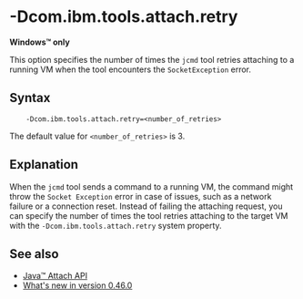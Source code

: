 <!--
* Copyright (c) 2017, 2024 IBM Corp. and others
*
* This program and the accompanying materials are made
* available under the terms of the Eclipse Public License 2.0
* which accompanies this distribution and is available at
* https://www.eclipse.org/legal/epl-2.0/ or the Apache
* License, Version 2.0 which accompanies this distribution and
* is available at https://www.apache.org/licenses/LICENSE-2.0.
*
* This Source Code may also be made available under the
* following Secondary Licenses when the conditions for such
* availability set forth in the Eclipse Public License, v. 2.0
* are satisfied: GNU General Public License, version 2 with
* the GNU Classpath Exception [1] and GNU General Public
* License, version 2 with the OpenJDK Assembly Exception [2].
*
* [1] https://www.gnu.org/software/classpath/license.html
* [2] https://openjdk.org/legal/assembly-exception.html
*
* SPDX-License-Identifier: EPL-2.0 OR Apache-2.0 OR GPL-2.0-only WITH Classpath-exception-2.0 OR GPL-2.0-only WITH OpenJDK-assembly-exception-1.0
-->

# -Dcom.ibm.tools.attach.retry

**Windows&trade; only**

This option specifies the number of times the `jcmd` tool retries attaching to a running VM when the tool encounters the `SocketException` error.

## Syntax

        -Dcom.ibm.tools.attach.retry=<number_of_retries>

The default value for `<number_of_retries>` is 3.

## Explanation

When the `jcmd` tool sends a command to a running VM, the command might throw the `Socket Exception` error in case of issues, such as a network failure or a connection reset. Instead of failing the attaching request, you can specify the number of times the tool retries attaching to the target VM with the `-Dcom.ibm.tools.attach.retry` system property.

## See also

- [Java&trade; Attach API](attachapi.md)
- [What's new in version 0.46.0](version0.46.md#new-system-property-added-to-improve-jcmd-attaching-in-case-of-the-socketexception-error-on-windows-platform)


<!-- ==== END OF TOPIC ==== dcomibmtoolsattachretry.md ==== -->
